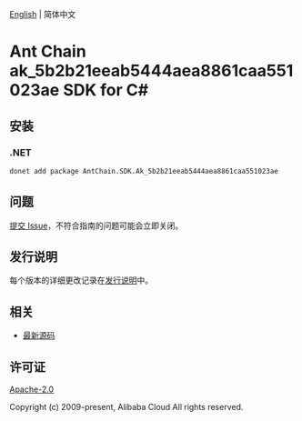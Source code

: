 [English](README.md) | 简体中文

# Ant Chain ak_5b2b21eeab5444aea8861caa551023ae SDK for C#

## 安装

### .NET

```bash
donet add package AntChain.SDK.Ak_5b2b21eeab5444aea8861caa551023ae
```

## 问题

[提交 Issue](https://github.com/alipay/antchain-openapi-prod-sdk/issues/new)，不符合指南的问题可能会立即关闭。

## 发行说明

每个版本的详细更改记录在[发行说明](./ChangeLog.txt)中。

## 相关

* [最新源码](https://github.com/antchain-openapi-prod-sdk)

## 许可证

[Apache-2.0](http://www.apache.org/licenses/LICENSE-2.0)

Copyright (c) 2009-present, Alibaba Cloud All rights reserved.

